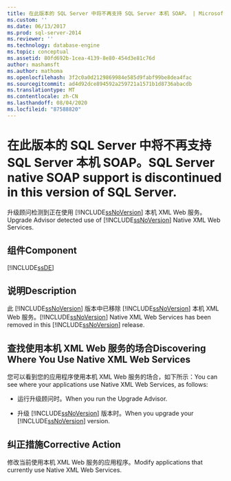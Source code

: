 ```yaml
---
title: 在此版本的 SQL Server 中将不再支持 SQL Server 本机 SOAP。 | Microsoft Docs
ms.custom: ''
ms.date: 06/13/2017
ms.prod: sql-server-2014
ms.reviewer: ''
ms.technology: database-engine
ms.topic: conceptual
ms.assetid: 80fd692b-1cea-4139-8e80-454d3e81c76d
author: mashamsft
ms.author: mathoma
ms.openlocfilehash: 3f2c0a0d2129869984e585d9fabf99be8dea4fac
ms.sourcegitcommit: ad4d92dce894592a259721a1571b1d8736abacdb
ms.translationtype: MT
ms.contentlocale: zh-CN
ms.lasthandoff: 08/04/2020
ms.locfileid: "87588820"
---
```

# <a name="sql-server-native-soap-support-is-discontinued-in-this-version-of-sql-server"></a><span data-ttu-id="e899a-103">在此版本的 SQL Server 中将不再支持 SQL Server 本机 SOAP。</span><span class="sxs-lookup"><span data-stu-id="e899a-103">SQL Server native SOAP support is discontinued in this version of SQL Server.</span></span>
  <span data-ttu-id="e899a-104">升级顾问检测到正在使用 [!INCLUDE[ssNoVersion](../../includes/ssnoversion-md.md)] 本机 XML Web 服务。</span><span class="sxs-lookup"><span data-stu-id="e899a-104">Upgrade Advisor detected use of [!INCLUDE[ssNoVersion](../../includes/ssnoversion-md.md)] Native XML Web Services.</span></span>  
  
## <a name="component"></a><span data-ttu-id="e899a-105">组件</span><span class="sxs-lookup"><span data-stu-id="e899a-105">Component</span></span>  
 [!INCLUDE[ssDE](../../includes/ssde-md.md)]  
  
## <a name="description"></a><span data-ttu-id="e899a-106">说明</span><span class="sxs-lookup"><span data-stu-id="e899a-106">Description</span></span>  
 <span data-ttu-id="e899a-107">此 [!INCLUDE[ssNoVersion](../../includes/ssnoversion-md.md)] 版本中已移除 [!INCLUDE[ssNoVersion](../../includes/ssnoversion-md.md)] 本机 XML Web 服务。</span><span class="sxs-lookup"><span data-stu-id="e899a-107">[!INCLUDE[ssNoVersion](../../includes/ssnoversion-md.md)] Native XML Web Services has been removed in this [!INCLUDE[ssNoVersion](../../includes/ssnoversion-md.md)] release.</span></span>  
  
## <a name="discovering-where-you-use-native-xml-web-services"></a><span data-ttu-id="e899a-108">查找使用本机 XML Web 服务的场合</span><span class="sxs-lookup"><span data-stu-id="e899a-108">Discovering Where You Use Native XML Web Services</span></span>  
 <span data-ttu-id="e899a-109">您可以看到您的应用程序使用本机 XML Web 服务的场合，如下所示：</span><span class="sxs-lookup"><span data-stu-id="e899a-109">You can see where your applications use Native XML Web Services, as follows:</span></span>  
  
-   <span data-ttu-id="e899a-110">运行升级顾问时。</span><span class="sxs-lookup"><span data-stu-id="e899a-110">When you run the Upgrade Advisor.</span></span>  
  
-   <span data-ttu-id="e899a-111">升级 [!INCLUDE[ssNoVersion](../../includes/ssnoversion-md.md)] 版本时。</span><span class="sxs-lookup"><span data-stu-id="e899a-111">When you upgrade your [!INCLUDE[ssNoVersion](../../includes/ssnoversion-md.md)] version.</span></span>  
  
## <a name="corrective-action"></a><span data-ttu-id="e899a-112">纠正措施</span><span class="sxs-lookup"><span data-stu-id="e899a-112">Corrective Action</span></span>  
 <span data-ttu-id="e899a-113">修改当前使用本机 XML Web 服务的应用程序。</span><span class="sxs-lookup"><span data-stu-id="e899a-113">Modify applications that currently use Native XML Web Services.</span></span>  
  
  
